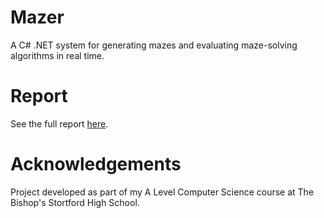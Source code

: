 # Mazer

A C# .NET system for generating mazes and evaluating maze-solving algorithms in real time.

# Report

See the full report [here](docs/00.2%20Mazer%20Project%20-%20Final.pdf).

# Acknowledgements

Project developed as part of my A Level Computer Science course at The Bishop's Stortford High School.
